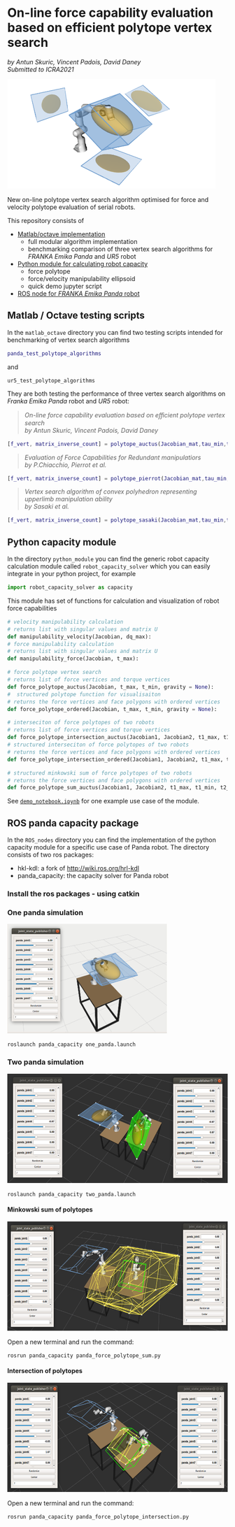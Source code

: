 # On-line force capability evaluation based on efficient polytope vertex search

*by Antun Skuric, Vincent Padois, David Daney*<br>
*Submitted to ICRA2021*

<img src="images/rviz_screenshot_2020.png" height="250px">

New on-line polytope vertex search algorithm optimised for force and velocity polytope evaluation of serial robots.

This repository consists of 
- [Matlab/octave implementation](#matlab-octave-testing-scripts)
    - full modular algorithm implementation
    - benchmarking comparison of three vertex search algorithms for *FRANKA Emika Panda* and *UR5* robot
- [Python module for calculating robot capacity](#python-capacity-module)
    - force polytope
    - force/velocity manipulability ellipsoid
    - quick demo jupyter script
- [ROS node for *FRANKA Emika Panda* robot](#ros-panda-capacity-package)



## Matlab / Octave testing scripts

In the `matlab_octave` directory you can find two testing scripts intended for benchmarking of vertex search algorithms
```matlab
panda_test_polytope_algorithms
``` 
and 
```
ur5_test_polytope_algorithms
```

They are both testing the performance of three vertex search algorithms on *Franka Emika Panda* robot and *UR5* robot:

> *On-line force capability evaluation based on eﬀicient polytope vertex search <br> by Antun Skuric, Vincent Padois, David Daney*
```matlab
[f_vert, matrix_inverse_count] = polytope_auctus(Jacobian_mat,tau_min,tau_max);
```

> *Evaluation of Force Capabilities for Redundant manipulatiors <br> by
P.Chiacchio, Pierrot et al.*
```matlab
[f_vert, matrix_inverse_count] = polytope_pierrot(Jacobian_mat,tau_min,tau_max);
```

> *Vertex search algorithm of convex polyhedron representing upperlimb manipulation ability  <br> by Sasaki et al.*
```matlab
[f_vert, matrix_inverse_count] = polytope_sasaki(Jacobian_mat,tau_min,tau_max);
```

## Python capacity module

In the directory `python_module` you can find the generic robot capacity calculation module called `robot_capacity_solver` which you can easily integrate in your python project, for example
```python
import robot_capacity_solver as capacity
```
This module has set of functions for calculation and visualization of robot force capabilities
```python
# velocity manipulability calculation
# returns list with singular values and matrix U
def manipulability_velocity(Jacobian, dq_max):
# force manipulability calculation
# returns list with singular values and matrix U
def manipulability_force(Jacobian, t_max):
```
```python
# force polytope vertex search
# returns list of force vertices and torque vertices
def force_polytope_auctus(Jacobian, t_max, t_min, gravity = None):
#  structured polytope function for visualisaiton
# returns the force vertices and face polygons with ordered vertices
def force_polytope_ordered(Jacobian, t_max, t_min, gravity = None):
```
```python
# interseciton of force polytopes of two robots
# returns list of force vertices and torque vertices
def force_polytope_intersection_auctus(Jacobian1, Jacobian2, t1_max, t1_min, t2_max, t2_min):
# structured interseciton of force polytopes of two robots 
# returns the force vertices and face polygons with ordered vertices
def force_polytope_intersection_ordered(Jacobian1, Jacobian2, t1_max, t1_min, t2_max, t2_min):
```
```python
# structured minkowski sum of force polytopes of two robots 
# returns the force vertices and face polygons with ordered vertices
def force_polytope_sum_auctus(Jacobian1, Jacobian2, t1_max, t1_min, t2_max, t2_min):
```
See [`demo_notebook.ipynb`](python_module/demo_notebook.ipynb) for one example use case of the module.

## ROS panda capacity package
In the `ROS_nodes` directory you can find the implementation of the python capacity module for a specific use case of Panda robot. The directory consists of two ros packages:
- hkl-kdl: a fork of  http://wiki.ros.org/hrl-kdl
- panda_capacity: the capacity solver for Panda robot

### Install the ros packages - using catkin

### One panda simulation
<img src="images/one_panda.png" height="250px">

```shell
roslaunch panda_capacity one_panda.launch
```


### Two panda simulation
<img src="images/two_panda.png" height="250px">

```shell
roslaunch panda_capacity two_panda.launch
```

#### Minkowski sum of polytopes
<img src="images/minkowski.png" height="250px">

Open a new terminal and run the command:
```shell
rosrun panda_capacity panda_force_polytope_sum.py
```

#### Intersection of polytopes
<img src="images/intersect.png" height="250px">

Open a new terminal and run the command:
```shell
rosrun panda_capacity panda_force_polytope_intersection.py
```